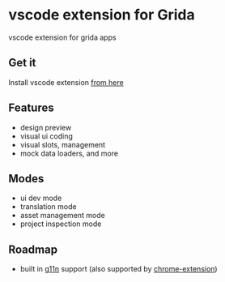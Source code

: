 # vscode extension for Grida

vscode extension for grida apps

## Get it

Install vscode extension [from here](https://marketplace.visualstudio.com/items?itemName=grida.grida-vscode)

## Features

- design preview
- visual ui coding
- visual slots, management
- mock data loaders, and more

## Modes

- ui dev mode
- translation mode
- asset management mode
- project inspection mode

## Roadmap

- built in [g11n](https://github.com/bridgedxyz/g11n) support (also supported by [chrome-extension](https://github.com/bridgedxyz/chrome-extension))
